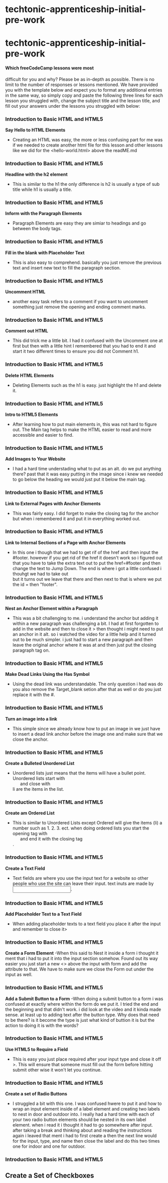 # techtonic-apprenticeship-initial-pre-work
# techtonic-apprenticeship-initial-pre-work
#### Which freeCodeCamp lessons were most
difficult for you and why? Please be as
in-depth as possible. There is no limit to
the number of responses or lessons
mentioned. We have provided you with the
template below and expect you to format any
additional entries in the same way, so
simply copy and paste the following three
lines for each lesson you struggled with,
change the subject title and the lesson
title, and fill out your answers under the
lessons you struggled with below:
### Introduction to Basic HTML and HTML5
**Say Hello to HTML Elements**
- Creating an HTML was easy, the more or less confusing part for me was if we needed to create another html file for this lesson and other lessons like we did for the <hello-world.html> above the readME.md

### Introduction to Basic HTML and HTML5
**Headline with the h2 element**
- This is similar to the h1 the only difference is h2 is usually a type of sub title while h1 is usually a title. 

### Introduction to Basic HTML and HTML5
**Inform with the Paragraph Elements**
- Paragraph Elements are easy they are simiar to headings and go between the body tags.

### Introduction to Basic HTML and HTML5
**Fill in the blank with Placeholder Text**
- This is also easy to comprehend. basically you just remove the previous text and insert new text to fill the paragraph section.

### Introduction to Basic HTML and HTML5
**Uncomment HTML**
- another easy task <!-- / --> refers to a comment if you want to uncomment something just remove the opening and ending comment marks.

### Introduction to Basic HTML and HTML5
**Comment out HTML**
- This did trick me a little bit. I had it confused with the Uncomment one at first but then with a little hint I remembered that you had to end it and start it two different times to ensure you did not Comment h1.

### Introduction to Basic HTML and HTML5
**Delete HTML Elements**
- Deleting Elements such as the h1 is easy. just highlight the h1 and delete it.

### Introduction to Basic HTML and HTML5
**Intro to HTML5 Elements**
- After learning how to put main elements in, this was not hard to figure out. The Main tag helps to make the HTML easier to read and more accessible and easier to find.

### Introduction to Basic HTML and HTML5
**Add Images to Your Website**
- I had a hard time understading what to put as an alt. do we put anything there? past that it was easy putting in the image since i knew we needed to go below the heading we would just put it below the main tag.

### Introduction to Basic HTML and HTML5
**Link to External Pages with Anchor Elements**
- This was fairly easy. I did forget to make the closing tag for the anchor but when i remembered it and put it in everything worked out.

### Introduction to Basic HTML and HTML5
**Link to Internal Sections of a Page with Anchor Elements**
- In this one i though that we had to get rif of the href and then input the #footer. however if you get rid of the href it doesn't work so i figured out that you have to take the extra text out to put the href=#footer and then change the text to Jump Down. The end is where i got a little confused i thouhgt we had to take out <footer> but it turns out we leave that there and then next to that is where we put the id = then "footer".

### Introduction to Basic HTML and HTML5
**Nest an Anchor Element within a Paragraph**
- This was a bit challenging to me. i understand the anchor but adding it within a new paragraph was challenging a bit. I had at first forgotten to add in the website and then to close it > then thought i might need to put an anchor in it alt. so i watched the video for a little help and it turned out to be much simpler. i just had to start a new paragraph and then leave the original anchor where it was at and then just put the closing paragraph tag on.

### Introduction to Basic HTML and HTML5
**Make Dead Links Using the Has Symbol**
- Using the dead link was understandable. The only question i had was do you also remove the Target_blank setion after that as well or do you just replace it with the #.

### Introduction to Basic HTML and HTML5
**Turn an image into a link**
- This simple since we already know how to put an image in we just have to insert a dead link anchor before the image one and make sure that we close the anchor.

### Introduction to Basic HTML and HTML5
**Create a Bulleted Unordered List**
- Unordered lists just means that the items will have a bullet point. Unordered lists start with <ul> and close with </ul> li are the items in the list.

### Introduction to Basic HTML and HTML5
**Create am Ordered List**
- This is similar to Unordered Lists except Ordered will give the items (li) a number such as 1. 2. 3. ect. when doing ordered lists you start the opening tag with <ol> and end it with the closing tag</ol>.

### Introduction to Basic HTML and HTML5
**Create a Text Field**
- Text fields are where you use the input text for a website so other people who use the site can leave their input. text inuts are made by <input type="text">.

### Introduction to Basic HTML and HTML5
**Add Placeholder Text to a Text Field**
- When adding placeholder texts to a text field you place it after the input and remember to close it>

### Introduction to Basic HTML and HTML5
**Create a Form Element**
-When this said to Nest it inside a form i thought it ment that i had to put it into the input section somehow. Found out its way easier you just start a new <> above the input with form and add the attribute to that. We have to make sure we close the Form out under the input as well.

### Introduction to Basic HTML and HTML5
**Add a Submit Button to a Form**
-When doing a submit button to a form i was confused at exactly where within the form do we put it. I tried the end and the beginning and that didn't work. i did look at the video and it kinda made sense. at least up to adding text after the button type. Why does that need to be there? is it become the type is just what kind of buttion it is but the action to doing it is with the words?

### Introduction to Basic HTML and HTML5
**Use HTML5 to Require a Field**
- This is easy you just place required after your input type and close it off >. This will ensure that someone must fill out the form before hitting submit other wise it won't let you continue.

### Introduction to Basic HTML and HTML5
**Create a set of Radio Buttons**
- I struggled a bit with this one. I was confused hwere to put it and how to wrap an input element inside of a label element and creating two labels to nest in door and outdoor into. I really had a hard time with each of your two radio button elements should be nested in its own label element. when i read it i thought it had to go somewhere after input. after taking a break and thinking about and reading the instructions again i leaved that ment i had to first create a <label> then the next line would for the input, type, and name then close the label and do this two times one for indoor and one for outdoor.

### Introduction to Basic HTML and HTML5
**Create a Set of Checkboxes**
- 